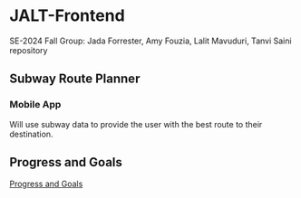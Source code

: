 # JALT-Frontend
SE-2024 Fall Group: Jada Forrester, Amy Fouzia, Lalit Mavuduri, Tanvi Saini repository

## Subway Route Planner

### Mobile App

Will use subway data to provide the user with the best route to their destination.

## Progress and Goals

[Progress and Goals](ProgressAndGoals.md)
